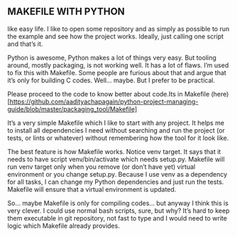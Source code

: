 ## MAKEFILE WITH PYTHON

 like easy life. I like to open some repository and as simply as possible to run the example and see how the project works. Ideally, just calling one script and that’s it.

Python is awesome, Python makes a lot of things very easy. But tooling around, mostly packaging, is not working well. It has a lot of flaws. I’m used to fix this with Makefile. Some people are furious about that and argue that it’s only for building C codes. Well… maybe. But I prefer to be practical.

Please proceed to the code to know better about code.Its in Makefile (here)[https://github.com/aadityachapagain/python-project-managing-guide/blob/master/packaging_tool/Makefile]

It’s a very simple Makefile which I like to start with any project. It helps me to install all dependencies I need without searching and run the project (or tests, or lints or whatever) without remembering how the tool for it look like.

The best feature is how Makefile works. Notice venv target. It says that it needs to have script venv/bin/activate which needs setup.py. Makefile will run venv target only when you remove (or don’t have yet) virtual environment or you change setup.py. Because I use venv as a dependency for all tasks, I can change my Python dependencies and just run the tests. Makefile will ensure that a virtual environment is updated.

So… maybe Makefile is only for compiling codes… but anyway I think this is very clever. I could use normal bash scripts, sure, but why? It’s hard to keep them executable in git repository, not fast to type and I would need to write logic which Makefile already provides.